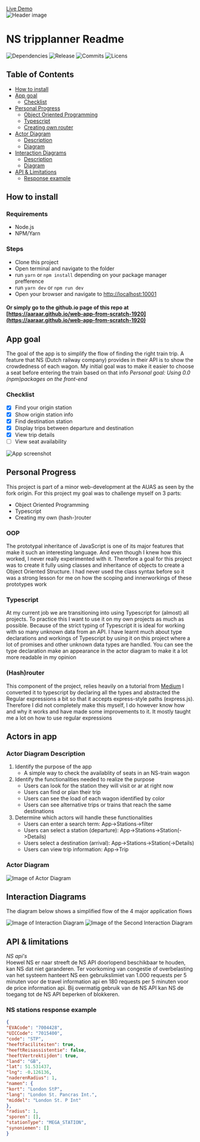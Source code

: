 [Live Demo](https://aaraar.github.io/web-app-from-scratch-1920/)    
![Header image](./documentation/ns-header.png)
# NS tripplanner Readme
![Dependencies](https://badgen.net/github/dependents-pkg/aaraar/web-app-from-scratch-1920)
![Release](https://badgen.net/github/release/aaraar/web-app-from-scratch-1920)
![Commits](https://badgen.net/github/commits/aaraar/web-app-from-scratch-1920)
![Licens](https://img.shields.io/github/license/aaraar/web-app-from-scratch-1920)

## Table of Contents
- [How to install](#how-to-install)
- [App goal](#app-goal)
  * [Checklist](#checklist)
- [Personal Progress](#personal-progress) 
  * [Object Oriented Programming](#oop)
  * [Typescript](#typescript)
  * [Creating own router](#hashrouter)
- [Actor Diagram](#actors-in-app)
  * [Description](#actor-diagram-description)
  * [Diagram](#actor-diagram)
- [Interaction Diagrams](#interaction-diagrams)
  * [Description](#actor-diagram-description)
  * [Diagram](#actor-diagram)
- [API & Limitations](#api--limitations)
  * [Response example](#ns-stations-response-example)

## How to install
### Requirements
- Node.js
- NPM/Yarn
### Steps
- Clone this project
- Open terminal and navigate to the folder
- run `yarn` or `npm install` depending on your package manager prefference
- run `yarn dev` or `npm run dev`
- Open your browser and navigate to [http://localhost:10001](http://localhost:10001)
#### Or simply go to the github.io page of this repo at [https://aaraar.github.io/web-app-from-scratch-1920](https://aaraar.github.io/web-app-from-scratch-1920)
## App goal
The goal of the app is to simplify the flow of finding the right train trip.
A feature that NS (Dutch railway company) provides in their API is to show the crowdedness of each wagon.
My initial goal was to make it easier to choose a seat before entering the train based on that info
*Personal goal: Using 0.0 (npm)packages on the front-end*
### Checklist
- [x] Find your origin station
- [x] Show origin station info
- [x] Find destination station
- [x] Display trips between departure and destination
- [x] View trip details
- [ ] View seat availability
    
![App screenshot](./documentation/screenshot.png)

## Personal Progress
This project is part of a minor web-development at the AUAS as seen by the fork origin.
For this project my goal was to challenge myself on 3 parts:
- Object Oriented Programming
- Typescript
- Creating my own (hash-)router
### OOP
The prototypal inheritance of JavaScript is one of its major features that make it such an interesting language.
And even though I knew how this worked, I never really experimented with it. Therefore a goal for this project was to create it fully
using classes and inheritance of objects to create a Object Oriented Structure. I had never used the class syntax before so
it was a strong lesson for me on how the scoping and innerworkings of these prototypes work
### Typescript
At my current job we are transitioning into using Typescript for (almost) all projects.
To practice this I want to use it on my own projects as much as possible.
Because of the strict typing of Typescript it is ideal for working with so many unknown data from an API.
I have learnt much about type declarations and workings of Typescript by using it on this project where a lot of promises
and other unknown data types are handled. You can see the type declaration make an appearance in the actor diagram to make it
a lot more readable in my opinion
### (Hash)router
This component of the project, relies heavily on a tutorial from [Medium](https://medium.com/javascript-by-doing/create-a-modern-javascript-router-805fc14d084d)
I converted it to typescript by declaring all the types and abstracted the Regular expressions a bit so that it accepts express-style paths (express.js).
Therefore I did not completely make this myself, I do however know how and why it works and have made some improvements to it.
It mostly taught me a lot on how to use regular expressions
    
## Actors in app
### Actor Diagram Description
1. Identify the purpose of the app
    - A simple way to check the availablity of seats in an NS-train wagon 
2. Identify the functionalities needed to realize the purpose
    - Users can look for the station they will visit or ar at right now
    - Users can find or plan their trip
    - Users can see the load of each wagon identified by color
    - Users can see alternative trips or trains that reach the same destinations
3. Determine which actors will handle these functionalities
    - Users can enter a search term: App->Stations->filter
    - Users can select a station (departure): App->Stations->Station(->Details)
    - Users select a destination (arrival): App->Stations->Station(->Details)
    - Users can view trip information: App->Trip
### Actor Diagram
![Image of Actor Diagram](./documentation/actor.png)


## Interaction Diagrams
The diagram below shows a simplified flow of the 4 major application flows
    
![Image of Interaction Diagram](./documentation/interaction.png)
![Image of the Second Interaction Diagram](./documentation/interaction2.png)


## API & limitations
*NS api's*    
Hoewel NS er naar streeft de NS API doorlopend beschikbaar te houden, kan NS dat niet garanderen. 
Ter voorkoming van congestie of overbelasting van het systeem hanteert NS een gebruikslimiet van
1.000 requests per 5 minuten voor de travel information api
en 180 requests per 5 minuten voor de price information api.
Bij overmatig gebruik van de NS API kan NS de toegang tot de NS API beperken of blokkeren.



### NS stations response example
```json
{
"EVACode": "7004428",
"UICCode": "7015400",
"code": "STP",
"heeftFaciliteiten": true,
"heeftReisassistentie": false,
"heeftVertrektijden": true,
"land": "GB",
"lat": 51.531437,
"lng": -0.126136,
"naderenRadius": 1,
"namen": {
"kort": "London StP",
"lang": "London St. Pancras Int.",
"middel": "London St. P Int"
},
"radius": 1,
"sporen": [],
"stationType": "MEGA_STATION",
"synoniemen": []
}
```


<!-- ☝️ replace this description with a description of your own work -->

<!-- replace the code in the /docs folder with your own, so you can showcase your work with GitHub Pages 🌍 -->

<!-- Add a nice poster image here at the end of the week, showing off your shiny frontend 📸 -->

<!-- Maybe a table of contents here? 📚 -->

<!-- How about a section that describes how to install this project? 🤓 -->

<!-- ...but how does one use this project? What are its features 🤔 -->

<!-- What external data source is featured in your project and what are its properties 🌠 -->

<!-- Maybe a checklist of done stuff and stuff still on your wishlist? ✅ -->

<!-- How about a license here? 📜 (or is it a licence?) 🤷 -->

